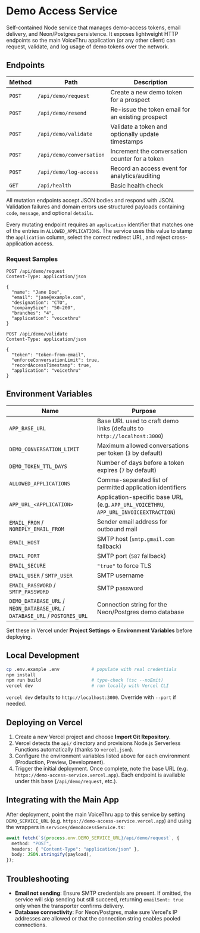 # Demo Access Service

Self-contained Node service that manages demo-access tokens, email delivery, and Neon/Postgres persistence. It exposes lightweight HTTP endpoints so the main VoiceThru application (or any other client) can request, validate, and log usage of demo tokens over the network.

## Endpoints

| Method | Path | Description |
| --- | --- | --- |
| `POST` | `/api/demo/request` | Create a new demo token for a prospect |
| `POST` | `/api/demo/resend` | Re-issue the token email for an existing prospect |
| `POST` | `/api/demo/validate` | Validate a token and optionally update timestamps |
| `POST` | `/api/demo/conversation` | Increment the conversation counter for a token |
| `POST` | `/api/demo/log-access` | Record an access event for analytics/auditing |
| `GET` | `/api/health` | Basic health check |

All mutation endpoints accept JSON bodies and respond with JSON. Validation failures and domain errors use structured payloads containing `code`, `message`, and optional `details`.

Every mutating endpoint requires an `application` identifier that matches one of the entries in `ALLOWED_APPLICATIONS`. The service uses this value to stamp the `application` column, select the correct redirect URL, and reject cross-application access.

### Request Samples

```http
POST /api/demo/request
Content-Type: application/json

{
  "name": "Jane Doe",
  "email": "jane@example.com",
  "designation": "CTO",
  "companySize": "50-200",
  "branches": "4",
  "application": "voicethru"
}
```

```http
POST /api/demo/validate
Content-Type: application/json

{
  "token": "token-from-email",
  "enforceConversationLimit": true,
  "recordAccessTimestamp": true,
  "application": "voicethru"
}
```

## Environment Variables

| Name | Purpose |
| --- | --- |
| `APP_BASE_URL` | Base URL used to craft demo links (defaults to `http://localhost:3000`) |
| `DEMO_CONVERSATION_LIMIT` | Maximum allowed conversations per token (`3` by default) |
| `DEMO_TOKEN_TTL_DAYS` | Number of days before a token expires (`7` by default) |
| `ALLOWED_APPLICATIONS` | Comma-separated list of permitted application identifiers |
| `APP_URL_<APPLICATION>` | Application-specific base URL (e.g. `APP_URL_VOICETHRU`, `APP_URL_INVOICEEXTRACTION`) |
| `EMAIL_FROM` / `NOREPLY_EMAIL_FROM` | Sender email address for outbound mail |
| `EMAIL_HOST` | SMTP host (`smtp.gmail.com` fallback) |
| `EMAIL_PORT` | SMTP port (`587` fallback) |
| `EMAIL_SECURE` | `"true"` to force TLS |
| `EMAIL_USER` / `SMTP_USER` | SMTP username |
| `EMAIL_PASSWORD` / `SMTP_PASSWORD` | SMTP password |
| `DEMO_DATABASE_URL` / `NEON_DATABASE_URL` / `DATABASE_URL` / `POSTGRES_URL` | Connection string for the Neon/Postgres demo database |

Set these in Vercel under **Project Settings -> Environment Variables** before deploying.

## Local Development

```bash
cp .env.example .env            # populate with real credentials
npm install
npm run build                   # type-check (tsc --noEmit)
vercel dev                      # run locally with Vercel CLI
```

`vercel dev` defaults to `http://localhost:3000`. Override with `--port` if needed.

## Deploying on Vercel

1. Create a new Vercel project and choose **Import Git Repository**.
2. Vercel detects the `api/` directory and provisions Node.js Serverless Functions automatically (thanks to `vercel.json`).
3. Configure the environment variables listed above for each environment (Production, Preview, Development).
4. Trigger the initial deployment. Once complete, note the base URL (e.g. `https://demo-access-service.vercel.app`). Each endpoint is available under this base (`/api/demo/request`, etc.).

## Integrating with the Main App

After deployment, point the main VoiceThru app to this service by setting `DEMO_SERVICE_URL` (e.g. `https://demo-access-service.vercel.app`) and using the wrappers in `services/demoAccessService.ts`:

```ts
await fetch(`${process.env.DEMO_SERVICE_URL}/api/demo/request`, {
  method: "POST",
  headers: { "Content-Type": "application/json" },
  body: JSON.stringify(payload),
});
```

## Troubleshooting

- **Email not sending**: Ensure SMTP credentials are present. If omitted, the service will skip sending but still succeed, returning `emailSent: true` only when the transporter confirms delivery.
- **Database connectivity**: For Neon/Postgres, make sure Vercel's IP addresses are allowed or that the connection string enables pooled connections.
